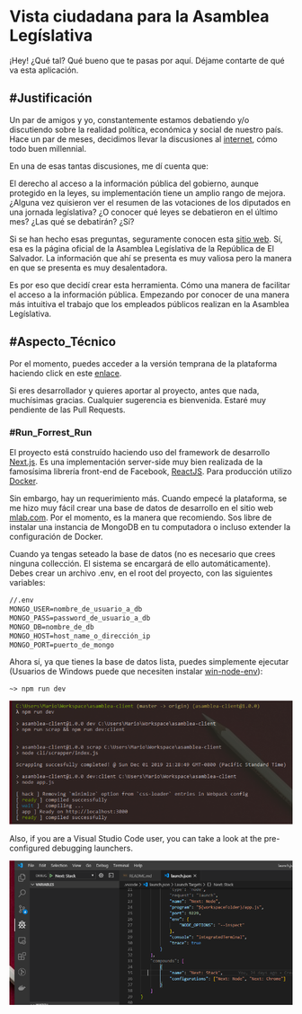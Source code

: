 # Vista ciudadana para la Asamblea Legíslativa

¡Hey! ¿Qué tal? Qué bueno que te pasas por aquí. Déjame contarte de qué va esta aplicación.

## #Justificación

Un par de amigos y yo, constantemente estamos debatiendo y/o discutiendo sobre la realidad política, económica y social de nuestro país. Hace un par de meses, decidimos llevar la discusiones al [internet](http://bit.ly/33FknZA), cómo todo buen millennial.

En una de esas tantas discusiones, me dí cuenta que:

El derecho al acceso a la información pública del gobierno, aunque protegido en la leyes, su implementación tiene un amplio rango de mejora. ¿Alguna vez quisieron ver el resumen de las votaciones de los diputados en una jornada legíslativa? ¿O conocer qué leyes se debatieron en el último mes? ¿Las qué se debatirán? ¿Sí?

Si se han hecho esas preguntas, seguramente conocen esta [sitio web](https://www.asamblea.gob.sv). Sí, esa es la página oficial de la Asamblea Legíslativa de la República de El Salvador. La información que ahí se presenta es muy valiosa pero la manera en que se presenta es muy desalentadora.

Es por eso que decidí crear esta herramienta. Cómo una manera de facilitar el acceso a la información pública. Empezando por conocer de una manera más intuitiva el trabajo que los empleados públicos realizan en la Asamblea Legíslativa.

## #Aspecto_Técnico

Por el momento, puedes acceder a la versión temprana de la plataforma haciendo click en este [enlace](http://149.28.67.188:3000/).

Si eres desarrollador y quieres aportar al proyecto, antes que nada, muchísimas gracias. Cualquier sugerencia es bienvenida. Estaré muy pendiente de las Pull Requests.

### #Run_Forrest_Run

El proyecto está construído haciendo uso del framework de desarrollo [Next.js](https://nextjs.org/). Es una implementación server-side muy bien realizada de la famosísima librería front-end de Facebook, [ReactJS](https://reactjs.org/). Para producción utilizo [Docker](https://www.docker.com/).

Sin embargo, hay un requerimiento más. Cuando empecé la plataforma, se me hizo muy fácil crear una base de datos de desarrollo en el sitio web [mlab.com](https://mlab.com/login/). Por el momento, es la manera que recomiendo. Sos libre de instalar una instancia de MongoDB en tu computadora o incluso extender la configuración de Docker.

Cuando ya tengas seteado la base de datos (no es necesario que crees ninguna collección. El sistema se encargará de ello automáticamente). Debes crear un archivo .env, en el root del proyecto, con las siguientes variables:

    //.env
    MONGO_USER=nombre_de_usuario_a_db
    MONGO_PASS=password_de_usuario_a_db
    MONGO_DB=nombre_de_db
    MONGO_HOST=host_name_o_dirección_ip
    MONGO_PORT=puerto_de_mongo

Ahora sí, ya que tienes la base de datos lista, puedes simplemente ejecutar
(Usuarios de Windows puede que necesiten instalar [win-node-env](https://www.npmjs.com/package/win-node-env)):

    ~> npm run dev

![npm run dev](./assets/npm.run.dev.png)

Also, if you are a Visual Studio Code user, you can take a look at the pre-configured debugging launchers.

![npm run dev](./assets/debug.tools.png)
